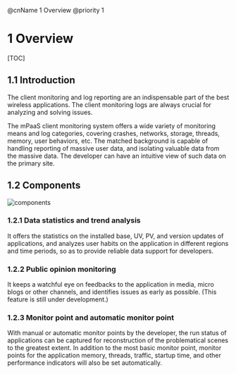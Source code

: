@cnName 1 Overview
@priority 1

# 1 Overview

[TOC]

## 1.1 Introduction

The client monitoring and log reporting are an indispensable part of the best wireless applications.  The client monitoring logs are always crucial for analyzing and solving issues. 

The mPaaS client monitoring system offers a wide variety of monitoring means and log categories, covering crashes, networks, storage, threads, memory, user behaviors, etc.  The matched background is capable of handling reporting of massive user data, and isolating valuable data from the massive data.  The developer can have an intuitive view of such data on the primary site. 

## 1.2 Components
![components](https://os.alipayobjects.com/rmsportal/vtYGiaYXVDqkHZM.png)

### 1.2.1 Data statistics and trend analysis
It offers the statistics on the installed base, UV, PV, and version updates of applications, and analyzes user habits on the application in different regions and time periods, so as to provide reliable data support for developers. 

### 1.2.2 Public opinion monitoring
It keeps a watchful eye on feedbacks to the application in media, micro blogs or other channels, and identifies issues as early as possible.  (This feature is still under development.)

### 1.2.3 Monitor point and automatic monitor point
With manual or automatic monitor points by the developer, the run status of applications can be captured for reconstruction of the problematical scenes to the greatest extent.  In addition to the most basic monitor point, monitor points for the application memory, threads, traffic, startup time, and other performance indicators will also be set automatically. 
